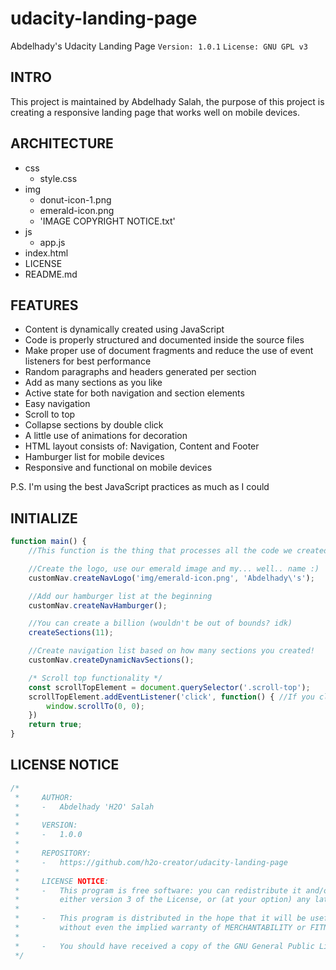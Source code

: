 # udacity-landing-page

Abdelhady's Udacity Landing Page
`Version: 1.0.1`
`License: GNU GPL v3`

## INTRO

This project is maintained by Abdelhady Salah, the purpose of this project is creating a responsive landing page that works well on mobile devices.

## ARCHITECTURE

- css
    - style.css
- img
    - donut-icon-1.png
    - emerald-icon.png
    - 'IMAGE COPYRIGHT NOTICE.txt'
- js
    - app.js
- index.html
- LICENSE
- README.md

## FEATURES

- Content is dynamically created using JavaScript
- Code is properly structured and documented inside the source files
- Make proper use of document fragments and reduce the use of event listeners for best performance
- Random paragraphs and headers generated per section
- Add as many sections as you like
- Active state for both navigation and section elements
- Easy navigation
- Scroll to top
- Collapse sections by double click
- A little use of animations for decoration
- HTML layout consists of: Navigation, Content and Footer
- Hamburger list for mobile devices
- Responsive and functional on mobile devices

P.S. I'm using the best JavaScript practices as much as I could

## INITIALIZE

```js
function main() {
    //This function is the thing that processes all the code we created, to actually make use of it.

    //Create the logo, use our emerald image and my... well.. name :)
    customNav.createNavLogo('img/emerald-icon.png', 'Abdelhady\'s');

    //Add our hamburger list at the beginning
    customNav.createNavHamburger();

    //You can create a billion (wouldn't be out of bounds? idk)
    createSections(11);

    //Create navigation list based on how many sections you created!
    customNav.createDynamicNavSections();

    /* Scroll top functionality */
    const scrollTopElement = document.querySelector('.scroll-top');
    scrollTopElement.addEventListener('click', function() { //If you click it, you go up
        window.scrollTo(0, 0);
    })
    return true;
}
```

## LICENSE NOTICE

```js
/*
 *     AUTHOR: 
 *     -   Abdelhady 'H2O' Salah
 * 
 *     VERSION:
 *     -   1.0.0
 * 
 *     REPOSITORY:
 *     -   https://github.com/h2o-creator/udacity-landing-page
 * 
 *     LICENSE NOTICE:
 *     -   This program is free software: you can redistribute it and/or modify it under the terms of the GNU General Public License as published by the Free Software Foundation; 
 *         either version 3 of the License, or (at your option) any later version.
 * 
 *     -   This program is distributed in the hope that it will be useful, but WITHOUT ANY WARRANTY; 
 *         without even the implied warranty of MERCHANTABILITY or FITNESS FOR A PARTICULAR PURPOSE. See the GNU General Public License for more details.
 * 
 *     -   You should have received a copy of the GNU General Public License along with this program. If not, see https://www.gnu.org/licenses/.
 */
```

